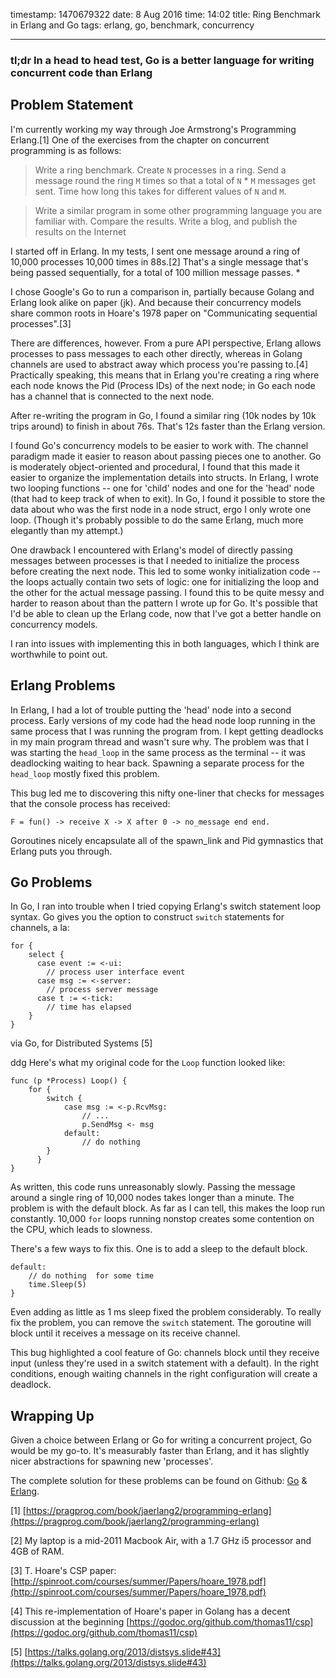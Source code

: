 timestamp: 1470679322
date: 8 Aug 2016
time: 14:02
title: Ring Benchmark in Erlang and Go
tags: erlang, go, benchmark, concurrency

---
### tl;dr In a head to head test, Go is a better language for writing concurrent code than Erlang

## Problem Statement

I'm currently working my way through Joe Armstrong's Programming Erlang.[1]  One of the exercises from the chapter on concurrent programming is as follows:

> Write a ring benchmark. Create `N` processes in a ring. Send a message round the ring `M` times so that a total of `N` * `M` messages get sent. Time how long this takes for different values of `N` and `M`.

>Write a similar program in some other programming language you are familiar with. Compare the results. Write a blog, and publish the results on the Internet

I started off in Erlang.  In my tests, I sent one message around a ring of 10,000 processes 10,000 times in 88s.[2]  That's a single message that's being passed sequentially, for a total of 100 million message passes.
*

I chose Google's Go to run a comparison in, partially because Golang and Erlang look alike on paper (jk). And because their concurrency models share common roots in Hoare's 1978 paper on "Communicating sequential processes".[3]  

There are differences, however. From a pure API perspective, Erlang allows processes to pass messages to each other directly, whereas in Golang channels are used to abstract away which process you're passing to.[4] Practically speaking, this means that in Erlang you're creating a ring where each node knows the Pid (Process IDs) of the next node; in Go each node has a channel that is connected to the next node.

After re-writing the program in Go, I found a similar ring (10k nodes by 10k trips around) to finish in about 76s.  That's 12s faster than the Erlang version.

I found Go's concurrency models to be easier to work with. The channel paradigm made it easier to reason about passing pieces one to another.  Go is moderately object-oriented and procedural, I found that this made it easier to organize the implementation details into structs.  In Erlang, I wrote two looping functions -- one for 'child' nodes and one for the 'head' node (that had to keep track of when to exit).  In Go, I found it possible to store the data about who was the first node in a node struct, ergo I only wrote one loop. (Though it's probably possible to do the same Erlang, much more elegantly than my attempt.) 

One drawback I encountered with Erlang's model of directly passing messages between processes is that I needed to initialize the process before creating the next node.  This led to some wonky initialization code -- the loops actually contain two sets of logic: one for initializing the loop and the other for the actual message passing.  I found this to be quite messy and harder to reason about than the pattern I wrote up for Go.  It's possible that I'd be able to clean up the Erlang code, now that I've got a better handle on concurrency models.

I ran into issues with implementing this in both languages, which I think are worthwhile to point out. 

## Erlang Problems

In Erlang, I had a lot of trouble putting the 'head' node into a second process.  Early versions of my code had the head node loop running in the same process that I was running the program from.  I kept getting deadlocks in my main program thread and wasn't sure why.  The problem was that I was starting the `head_loop` in the same process as the terminal -- it was deadlocking waiting to hear back.  Spawning a separate process for the `head_loop` mostly fixed this problem. 

This bug led me to discovering this nifty one-liner that checks for messages that the console process has received:

    F = fun() -> receive X -> X after 0 -> no_message end end.

Goroutines nicely encapsulate all of the spawn_link and Pid gymnastics that Erlang puts you through.

## Go Problems

In Go, I ran into trouble when I tried copying Erlang's switch statement loop syntax.  Go gives you the option to construct `switch` statements for channels, a la:

    for {
        select {
          case event := <-ui:
            // process user interface event
          case msg := <-server:
            // process server message
          case t := <-tick:
            // time has elapsed
        }
    }

via Go, for Distributed Systems [5]

ddg
Here's what my original code for the `Loop` function looked like:

    func (p *Process) Loop() {
        for {
            switch {
                case msg := <-p.RcvMsg:
                    // ...
                    p.SendMsg <- msg
                default:
                    // do nothing        
            }
          }
    }


As written, this code runs unreasonably slowly.  Passing the message around a single ring of 10,000 nodes takes longer than a minute.  The problem is with the default block.  As far as I can tell, this makes the loop run constantly.  10,000 `for` loops running nonstop creates some contention on the CPU, which leads to slowness.  

There's a few ways to fix this. One is to add a sleep to the default block.  

    default:
        // do nothing  for some time
        time.Sleep(5)
    }

Even adding as little as 1 ms sleep fixed the problem considerably.  To really fix the problem, you can remove the `switch` statement.  The goroutine will block until it receives a message on its receive channel.  

This bug highlighted a cool feature of Go: channels block until they receive input (unless they're used in a switch statement with a default).  In the right conditions, enough waiting channels in the right configuration will create a deadlock.

## Wrapping Up

Given a choice between Erlang or Go for writing a concurrent project, Go would be my go-to.  It's measurably faster than Erlang, and it has slightly nicer abstractions for spawning new 'processes'.  

The complete solution for these problems can be found on Github: [Go](https://github.com/niftynei/go_sketches/blob/master/ring.go) & [Erlang](https://github.com/niftynei/erlang_sketches/blob/master/prog_erlang/ring.erl).

[1] [https://pragprog.com/book/jaerlang2/programming-erlang](https://pragprog.com/book/jaerlang2/programming-erlang)

[2] My laptop is a mid-2011 Macbook Air, with a 1.7 GHz i5 processor and 4GB of RAM.

[3] T. Hoare's CSP paper: [http://spinroot.com/courses/summer/Papers/hoare_1978.pdf](http://spinroot.com/courses/summer/Papers/hoare_1978.pdf)

[4] This re-implementation of Hoare's paper in Golang has a decent discussion at the beginning [https://godoc.org/github.com/thomas11/csp](https://godoc.org/github.com/thomas11/csp)

[5] [https://talks.golang.org/2013/distsys.slide#43](https://talks.golang.org/2013/distsys.slide#43)
